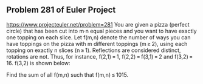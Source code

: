 ## Problem 281 of Euler Project 
https://www.projecteuler.net/problem=281
You are given a pizza (perfect circle) that has been cut into m·n equal pieces and you want to have exactly one topping on each slice.
Let f(m,n) denote the number of ways you can have toppings on the pizza with m different toppings (m ≥ 2), using each topping on exactly n slices (n ≥ 1). Reflections are considered distinct, rotations are not. 
Thus, for instance, f(2,1) = 1, f(2,2) = f(3,1) = 2 and f(3,2) = 16. f(3,2) is shown below:

Find the sum of all f(m,n) such that f(m,n) ≤ 1015.